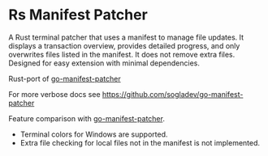 # Rs Manifest Patcher

A Rust terminal patcher that uses a manifest to manage file updates. It displays a transaction overview, provides detailed progress, and only overwrites files listed in the manifest. It does not remove extra files. Designed for easy extension with minimal dependencies.

Rust-port of [go-manifest-patcher](https://github.com/sogladev/go-manifest-patcher)

For more verbose docs see https://github.com/sogladev/go-manifest-patcher

Feature comparison with [go-manifest-patcher](https://github.com/sogladev/go-manifest-patcher).

- Terminal colors for Windows are supported.
- Extra file checking for local files not in the manifest is not implemented.
